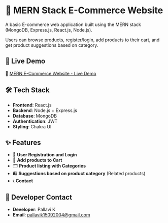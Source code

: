 # 🛒 MERN Stack E-Commerce Website

A basic E-commerce web application built using the MERN stack (MongoDB, Express.js, React.js, Node.js).

Users can browse products, register/login, add products to their cart, and get product suggestions based on category.

## 🚀 Live Demo
🔗 [MERN E-Commerce Website - Live Demo](https://recomendation-model-pallavik-pals-projects.vercel.app)

## 🛠️ Tech Stack
- **Frontend**: React.js
- **Backend**: Node.js + Express.js
- **Database**: MongoDB
- **Authentication**: JWT
- **Styling**: Chakra UI

## ✨ Features
- 🔐 **User Registration and Login**
- 🛒 **Add products to Cart**
- 🗂️ **Product listing with Categories**
- 🛍️ **Suggestions based on product category** (Related products)
- 📞 **Contact**

## 📧 Developer Contact
- **Developer**: Pallavi K
- **Email**: [pallavik15092004@gmail.com](mailto:pallavik15092004@gmail.com)
